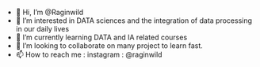 - 👋 Hi, I’m @Raginwild
- 👀 I’m interested in DATA sciences and the integration of data processing in our daily lives
- 🌱 I’m currently learning DATA and IA related courses
- 💞️ I’m looking to collaborate on many project to learn fast.
- 📫 How to reach me : instagram : @raginwild

<!---
Raginwild/Raginwild is a ✨ special ✨ repository because its `README.md` (this file) appears on your GitHub profile.
You can click the Preview link to take a look at your changes.
--->
